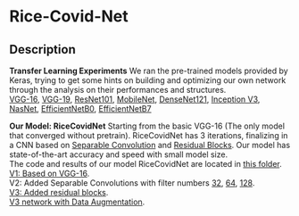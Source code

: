 # Rice-Covid-Net
## Description
**Transfer Learning Experiments**
We ran the pre-trained models provided by Keras, trying to get some hints on building and optimizing our own network through the analysis on their performances and structures.  
[VGG-16](https://github.com/Rice-COMP576-2022/Rice-Covid-Net/blob/main/VGG16.ipynb), [VGG-19](https://github.com/Rice-COMP576-2022/Rice-Covid-Net/blob/main/VGG19.ipynb), [ResNet101](https://github.com/Rice-COMP576-2022/Rice-Covid-Net/blob/main/ResNet101.ipynb), [MobileNet](https://github.com/Rice-COMP576-2022/Rice-Covid-Net/blob/main/MobileNet.ipynb), [DenseNet121](https://github.com/Rice-COMP576-2022/Rice-Covid-Net/blob/main/DenseNet121.ipynb), [Inception V3](https://github.com/Rice-COMP576-2022/Rice-Covid-Net/blob/main/Inception%20V3.ipynb), [NasNet](https://github.com/Rice-COMP576-2022/Rice-Covid-Net/blob/main/nasnet.ipynb), [EfficientNetB0](https://github.com/Rice-COMP576-2022/Rice-Covid-Net/blob/main/CovidNet-EfficientNetB0.ipynb), [EfficientNetB7](https://github.com/Rice-COMP576-2022/Rice-Covid-Net/blob/main/CovidNet-EfficientNetB7.ipynb)

**Our Model: RiceCovidNet**
Starting from the basic VGG-16 (The only model that converged without pretrain). RiceCovidNet has 3 iterations, finalizing in a CNN based on [Separable Convolution]() and [Residual Blocks](). Our model has state-of-the-art accuracy and speed with small model size.   
The code and results of our model RiceCovidNet are located in [this folder](https://github.com/Rice-COMP576-2022/Rice-Covid-Net/tree/main/CovidNet).  
[V1: Based on VGG-16](https://github.com/Rice-COMP576-2022/Rice-Covid-Net/blob/main/CovidNet/CovidNet-VGG16.ipynb).  
V2: Added Separable Convolutions with filter numbers [32](https://github.com/Rice-COMP576-2022/Rice-Covid-Net/blob/main/CovidNet/CovidNet-Separable32.ipynb), [64](https://github.com/Rice-COMP576-2022/Rice-Covid-Net/blob/main/CovidNet/CovidNet-Separable64/CovidNet-Separable64.ipynb), [128](https://github.com/Rice-COMP576-2022/Rice-Covid-Net/blob/main/CovidNet/CovidNet-Separable128/CovidNet-SeparableConv128.ipynb).  
[V3: Added residual blocks](https://github.com/Rice-COMP576-2022/Rice-Covid-Net/blob/main/CovidNet/CovidNet-Res-Sep256/CovidNet-Res-Sep256.ipynb).   
[V3 network with Data Augmentation](https://github.com/Rice-COMP576-2022/Rice-Covid-Net/blob/main/CovidNet/CovidNet-Res-Sep256/CovidNet-Res-Sep256-With-data-augmentation.ipynb).  

